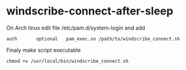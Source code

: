 # windscribe-connect-after-sleep

On Arch linux edit file /etc/pam.d/system-login and add
    
    auth       optional   pam_exec.so /path/to/windscribe_connect.sh
    
Finaly make script executable

    chmod +x /usr/local/bin/windscribe_connect.sh
